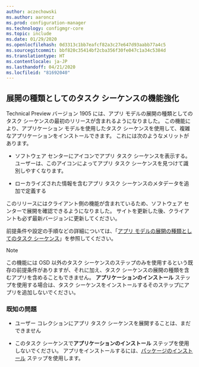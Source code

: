 ```yaml
---
author: aczechowski
ms.author: aaroncz
ms.prod: configuration-manager
ms.technology: configmgr-core
ms.topic: include
ms.date: 01/29/2020
ms.openlocfilehash: 0d3313c1bb7eafcf82a3c27e647d93aabb77a4c5
ms.sourcegitcommit: bbf820c35414bf2cba356f30fe047c1a34c5384d
ms.translationtype: HT
ms.contentlocale: ja-JP
ms.lasthandoff: 04/21/2020
ms.locfileid: "81692040"
---
```

## <a name="improvements-to-task-sequence-as-a-deployment-type"></a><a name="bkmk_tsdt"></a> 展開の種類としてのタスク シーケンスの機能強化

<!--3555953-->

Technical Preview バージョン 1905 には、アプリ モデルの展開の種類としてのタスク シーケンスの最初のリリースが含まれるようになりました。 この機能により、アプリケーション モデルを使用したタスク シーケンスを使用して、複雑なアプリケーションをインストールできます。 これには次のようなメリットがあります。

- ソフトウェア センターにアイコンでアプリ タスク シーケンスを表示する。 ユーザーは、このアイコンによってアプリ タスク シーケンスを見つけて識別しやすくなります。

- ローカライズされた情報を含むアプリ タスク シーケンスのメタデータを追加で定義する

このリリースにはクライアント側の機能が含まれているため、ソフトウェア センターで展開を確認できるようになりました。 サイトを更新した後、クライアントも必ず最新バージョンに更新してください。

前提条件や設定の手順などの詳細については、「[アプリ モデルの展開の種類としてのタスク シーケンス](../../../2019/technical-preview-1905.md#bkmk_tsdt)」を参照してください。

> [!NOTE]
> この機能には OSD 以外のタスク シーケンスのステップのみを使用するという既存の前提条件がありますが、それに加え、タスク シーケンスの展開の種類を含むアプリを含めることもできません。 **アプリケーションのインストール** ステップを使用する場合は、タスク シーケンスをインストールするそのステップにアプリを追加しないでください。

### <a name="known-issues"></a><a name="bkmk_tsdt-ki"></a> 既知の問題

- ユーザー コレクションにアプリ タスク シーケンスを展開することは、まだできません

- このタスク シーケンスで**アプリケーションのインストール** ステップを使用しないでください。 アプリをインストールするには、[パッケージのインストール](../../../../../osd/understand/task-sequence-steps.md#BKMK_InstallPackage) ステップを使用します。
